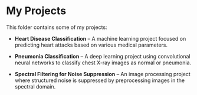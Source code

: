 # My Projects

This folder contains some of my projects: 


- **Heart Disease Classification** – A machine learning project focused on predicting heart attacks based on various medical parameters.

- **Pneumonia Classification** – A deep learning project using convolutional neural networks to classify chest X-ray images as normal or pneumonia.

- **Spectral Filtering for Noise Suppression** – An image processing project where structured noise is suppressed by preprocessing images in the spectral domain.
